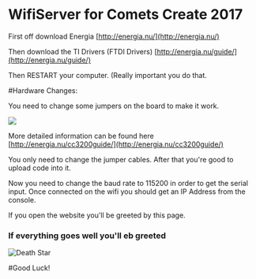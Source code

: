 # WifiServer for Comets Create 2017

First off download Energia
[http://energia.nu/](http://energia.nu/)

Then download the TI Drivers (FTDI Drivers)
[http://energia.nu/guide/](http://energia.nu/guide/)

Then RESTART your computer. (Really important you do that.

#Hardware Changes:

You need to change some jumpers on the board to make it work.


![](http://energia.nu/wordpress/wp-content/uploads/2014/09/jumper.png)

More detailed information can be found here [http://energia.nu/cc3200guide/](http://energia.nu/cc3200guide/)

You only need to change the jumper cables. After that you're good to upload code into it.

Now you need to change the baud rate to 115200 in order to get the serial input.
Once connected on the wifi you should get an IP Address from the console.

If you open the website you'll be greeted by this page.

### If everything goes well you'll eb greeted
![Death Star](http://i.imgur.com/OWaMtjj.png)


#Good Luck!
